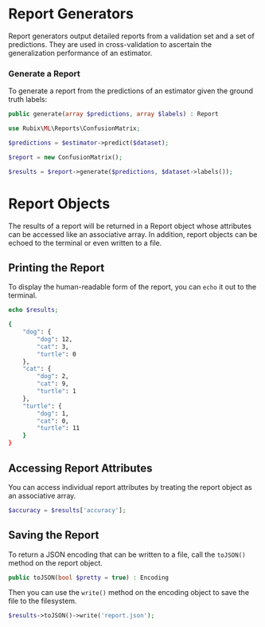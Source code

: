# Report Generators
Report generators output detailed reports from a validation set and a set of predictions. They are used in cross-validation to ascertain the generalization performance of an estimator.

### Generate a Report
To generate a report from the predictions of an estimator given the ground truth labels:
```php
public generate(array $predictions, array $labels) : Report
```

```php
use Rubix\ML\Reports\ConfusionMatrix;

$predictions = $estimator->predict($dataset);

$report = new ConfusionMatrix();

$results = $report->generate($predictions, $dataset->labels());
```

# Report Objects
The results of a report will be returned in a Report object whose attributes can be accessed like an associative array. In addition, report objects can be echoed to the terminal or even written to a file.

## Printing the Report
To display the human-readable form of the report, you can `echo` it out to the terminal.

```php
echo $results;
```

```sh
{
    "dog": {
        "dog": 12,
        "cat": 3,
        "turtle": 0
    },
    "cat": {
        "dog": 2,
        "cat": 9,
        "turtle": 1
    },
    "turtle": {
        "dog": 1,
        "cat": 0,
        "turtle": 11
    }
}
```

## Accessing Report Attributes
You can access individual report attributes by treating the report object as an associative array.

```php
$accuracy = $results['accuracy'];
```

## Saving the Report
To return a JSON encoding that can be written to a file, call the `toJSON()` method on the report object.
```php
public toJSON(bool $pretty = true) : Encoding
```

Then you can use the `write()` method on the encoding object to save the file to the filesystem.

```php
$results->toJSON()->write('report.json');
```
